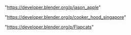 "https://developer.blender.org/p/jason_apple"

"https://developer.blender.org/p/cooker_hood_singapore"

"https://developer.blender.org/p/Flapcats"

